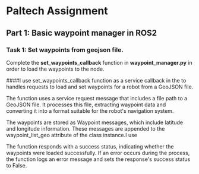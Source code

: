 # Paltech Assignment

## Part 1: Basic waypoint manager in ROS2

### Task 1: Set waypoints from geojson file.
Complete the **set_waypoints_callback** function in **waypoint_manager.py** in order to load the waypoints to the node.

####I use set_waypoints_callback function as a service callback in the to handles requests to load and set waypoints for a robot from a GeoJSON file.

The function uses a service request message that includes a file path to a GeoJSON file. It processes this file, extracting waypoint data and converting it into a format suitable for the robot's navigation system.

The waypoints are stored as Waypoint messages, which include latitude and longitude information. These messages are appended to the waypoint_list_geo attribute of the class instance.I use 

The function responds with a success status, indicating whether the waypoints were loaded successfully. If an error occurs during the process, the function logs an error message and sets the response's success status to False.
